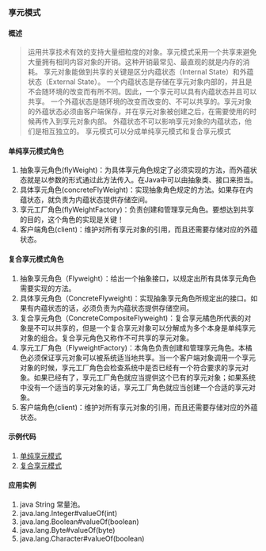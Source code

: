 ### 享元模式
#### 概述
> 运用共享技术有效的支持大量细粒度的对象。享元模式采用一个共享来避免大量拥有相同内容对象的开销。这种开销最常见、最直观的就是内存的消耗。
> 享元对象能做到共享的关键是区分内蕴状态（Internal State）和外蕴状态（External State）。
> 一个内蕴状态是存储在享元对象内部的，并且是不会随环境的改变而有所不同。因此，一个享元可以具有内蕴状态并且可以共享。
> 一个外蕴状态是随环境的改变而改变的、不可以共享的。享元对象的外蕴状态必须由客户端保存，并在享元对象被创建之后，在需要使用的时候再传入到享元对象内部。
> 外蕴状态不可以影响享元对象的内蕴状态，他们是相互独立的。
> 享元模式可以分成单纯享元模式和复合享元模式

#### 单纯享元模式角色
1. 抽象享元角色(flyWeight)：为具体享元角色规定了必须实现的方法，而外蕴状态就是以参数的形式通过此方法传入。在Java中可以由抽象类、接口来担当。
2. 具体享元角色(concreteFlyWeight)：实现抽象角色规定的方法。如果存在内蕴状态，就负责为内蕴状态提供存储空间。
3. 享元工厂角色(flyWeightFactory)：负责创建和管理享元角色。要想达到共享的目的，这个角色的实现是关键！
4. 客户端角色(client)：维护对所有享元对象的引用，而且还需要存储对应的外蕴状态。

#### 复合享元模式角色
1. 抽象享元角色（Flyweight）：给出一个抽象接口，以规定出所有具体享元角色需要实现的方法。
2. 具体享元角色（ConcreteFlyweight)：实现抽象享元角色所规定出的接口。如果有内蕴状态的话，必须负责为内蕴状态提供存储空间。
3. 复合享元角色（ConcreteCompositeFlyweight)：复合享元橘色所代表的对象是不可以共享的，但是一个复合享元对象可以分解成为多个本身是单纯享元对象的组合。复合享元角色又称作不可共享的享元对象。
4. 享元工厂角色（FlyweightFactory)：本角色负责创建和管理享元角色。本橘色必须保证享元对象可以被系统适当地共享。当一个客户端对象调用一个享元对象的时候，享元工厂角色会检查系统中是否已经有一个符合要求的享元对象。如果已经有了，享元工厂角色就应当提供这个已有的享元对象；如果系统中没有一个适当的享元对象的话，享元工厂角色就应当创建一个合适的享元对象。
5. 客户端角色(client)：维护对所有享元对象的引用，而且还需要存储对应的外蕴状态。

#### 示例代码
1. [单纯享元模式](../src/flyweight/simple/FlyWeightTest.java)
2. [复合享元模式](../src/flyweight/composite/CompositeFlyWeightTest.java)

#### 应用实例
1. java String 常量池。
2. java.lang.Integer#valueOf(int)
3. java.lang.Boolean#valueOf(boolean)
4. java.lang.Byte#valueOf(byte)
5. java.lang.Character#valueOf(boolean)
